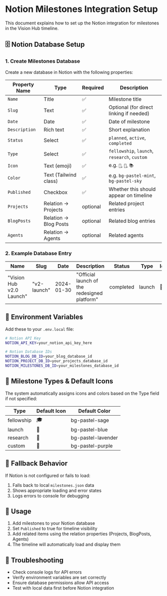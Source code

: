 # Notion Milestones Integration Setup

This document explains how to set up the Notion integration for milestones in the Vision Hub timeline.

## 🗄️ Notion Database Setup

### 1. Create Milestones Database

Create a new database in Notion with the following properties:

| Property Name | Type | Required | Description |
|---------------|------|----------|-------------|
| `Name` | Title | ✅ | Milestone title |
| `Slug` | Text | ✅ | Optional (for direct linking if needed) |
| `Date` | Date | ✅ | Date of milestone |
| `Description` | Rich text | ✅ | Short explanation |
| `Status` | Select | ✅ | `planned`, `active`, `completed` |
| `Type` | Select | ✅ | `fellowship`, `launch`, `research`, `custom` |
| `Icon` | Text (emoji) | ✅ | e.g. `🚀`, `🔬`, `📚` |
| `Color` | Text (Tailwind class) | ✅ | e.g. `bg-pastel-mint`, `bg-pastel-sky` |
| `Published` | Checkbox | ✅ | Whether this should appear on timeline |
| `Projects` | Relation → Projects | optional | Related project entries |
| `BlogPosts` | Relation → Blog Posts | optional | Related blog entries |
| `Agents` | Relation → Agents | optional | Related agents |

### 2. Example Database Entry

| Name | Slug | Date | Description | Status | Type | Icon | Color | Published |
|------|------|------|-------------|--------|------|------|-------|-----------|
| "Vision Hub v2.0 Launch" | "v2-launch" | 2024-01-30 | "Official launch of the redesigned platform" | completed | launch | 🚀 | bg-pastel-blue | ✅ |

## 🔧 Environment Variables

Add these to your `.env.local` file:

```bash
# Notion API Key
NOTION_API_KEY=your_notion_api_key_here

# Notion Database IDs
NOTION_BLOG_DB_ID=your_blog_database_id
NOTION_PROJECT_DB_ID=your_projects_database_id
NOTION_MILESTONES_DB_ID=your_milestones_database_id
```

## 🎨 Milestone Types & Default Icons

The system automatically assigns icons and colors based on the Type field if not specified:

| Type | Default Icon | Default Color |
|------|--------------|---------------|
| fellowship | 🎓 | bg-pastel-sage |
| launch | 🚀 | bg-pastel-blue |
| research | 🔬 | bg-pastel-lavender |
| custom | 📌 | bg-pastel-purple |

## 🔄 Fallback Behavior

If Notion is not configured or fails to load:
1. Falls back to local `milestones.json` data
2. Shows appropriate loading and error states
3. Logs errors to console for debugging

## 📝 Usage

1. Add milestones to your Notion database
2. Set `Published` to true for timeline visibility
3. Add related items using the relation properties (Projects, BlogPosts, Agents)
4. The timeline will automatically load and display them

## 🐛 Troubleshooting

- Check console logs for API errors
- Verify environment variables are set correctly
- Ensure database permissions allow API access
- Test with local data first before Notion integration 